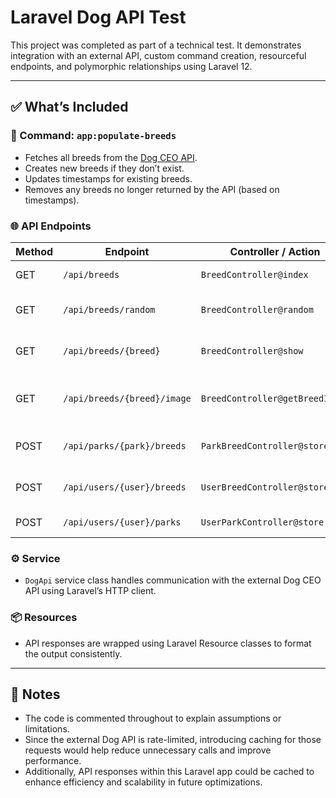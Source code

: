 # Laravel Dog API Test

This project was completed as part of a technical test. It demonstrates integration with an external API, custom command creation, resourceful endpoints, and polymorphic relationships using Laravel 12.

---

## ✅ What’s Included

### 🔁 Command: `app:populate-breeds`
- Fetches all breeds from the [Dog CEO API](https://dog.ceo).
- Creates new breeds if they don’t exist.
- Updates timestamps for existing breeds.
- Removes any breeds no longer returned by the API (based on timestamps).

### 🌐 API Endpoints

| Method | Endpoint                          | Controller / Action              | Description                          |
|--------|-----------------------------------|----------------------------------|--------------------------------------|
| GET    | `/api/breeds`                    | `BreedController@index`          | Return all breeds                    |
| GET    | `/api/breeds/random`             | `BreedController@random`         | Return a random breed                |
| GET    | `/api/breeds/{breed}`            | `BreedController@show`           | Return a specific breed              |
| GET    | `/api/breeds/{breed}/image`      | `BreedController@getBreedImage`  | Return an image for a specific breed |
| POST   | `/api/parks/{park}/breeds`       | `ParkBreedController@store`      | Link a breed to a park               |
| POST   | `/api/users/{user}/breeds`       | `UserBreedController@store`      | Link a breed to a user               |
| POST   | `/api/users/{user}/parks`        | `UserParkController@store`       | Link a park to a user                |


### ⚙️ Service
- `DogApi` service class handles communication with the external Dog CEO API using Laravel’s HTTP client.

### 📦 Resources
- API responses are wrapped using Laravel Resource classes to format the output consistently.

---

## 📝 Notes

- The code is commented throughout to explain assumptions or limitations.
- Since the external Dog API is rate-limited, introducing caching for those requests would help reduce unnecessary calls and improve performance.
- Additionally, API responses within this Laravel app could be cached to enhance efficiency and scalability in future optimizations.


